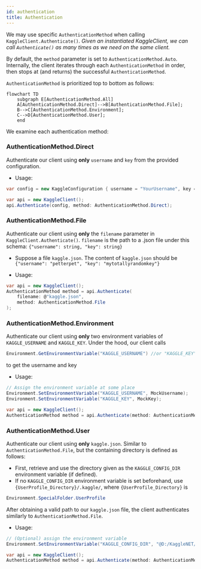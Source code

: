 ```yaml
---
id: authentication
title: Authentication
---
```


We may use specific `AuthenticationMethod` when calling `KaggleClient.Authenticate()`. *Given an instantiated KaggleClient, we can call `Authenticate()` as many times as we need on the same client.*

By default, the `method` parameter is set to `AuthenticationMethod.Auto`. Internally, the client iterates through each `AuthenticationMethod` in order, then stops at (and returns) the successful `AuthenticationMethod`.

`AuthenticationMethod` is prioritized top to bottom as follows:

```mermaid
flowchart TD
    subgraph E[AuthenticationMethod.All]
    A[AuthenticationMethod.Direct]-->B[AuthenticationMethod.File];
    B-->C[AuthenticationMethod.Environment];
    C-->D[AuthenticationMethod.User];
    end
```

We examine each authentication method:


### AuthenticationMethod.Direct

Authenticate our client using **only** `username` and `key` from the provided configuration.

* Usage:

```csharp
var config = new KaggleConfiguration { username = "YourUsername", key = "YourKey" };

var api = new KaggleClient();
api.Authenticate(config, method: AuthenticationMethod.Direct);
```

### AuthenticationMethod.File

Authenticate our client using **only** the `filename` parameter in `KaggleClient.Authenticate()`. `filename` is the path to a .json file under this schema: `{"username": string, "key": string}`

* Suppose a file `kaggle.json`. The content of `kaggle.json` should be `{"username": "petterpet", "key": "mytotallyrandomkey"}`

* Usage:

```csharp
var api = new KaggleClient();
AuthenticationMethod method = api.Authenticate(
    filename: @"kaggle.json",
    method: AuthenticationMethod.File
);
```
### AuthenticationMethod.Environment

Authenticate our client using **only** two environment variables of `KAGGLE_USERNAME` and `KAGGLE_KEY`. Under the hood, our client calls 
```csharp
Environment.GetEnvironmentVariable("KAGGLE_USERNAME") //or "KAGGLE_KEY"
```
to get the username and key

* Usage:

```csharp
// Assign the environment variable at some place
Environment.SetEnvironmentVariable("KAGGLE_USERNAME", MockUsername);
Environment.SetEnvironmentVariable("KAGGLE_KEY", MockKey);

var api = new KaggleClient();
AuthenticationMethod method = api.Authenticate(method: AuthenticationMethod.Environment);
```
### AuthenticationMethod.User

Authenticate our client using **only** `kaggle.json`. Similar to `AuthenticationMethod.File`, but the containing directory is defined as follows:
* First, retrieve and use the directory given as the `KAGGLE_CONFIG_DIR` environment variable (if defined).
* If no `KAGGLE_CONFIG_DIR` environment variable is set beforehand, use `{UserProfile_Directory}/.kaggle/`, where `{UserProfile_Directory}` is
```csharp
Environment.SpecialFolder.UserProfile
```

After obtaining a valid path to our `kaggle.json` file, the client authenticates similarly to `AuthenticationMethod.File`.

* Usage:

```csharp
// (Optional) assign the environment variable
Environment.SetEnvironmentVariable("KAGGLE_CONFIG_DIR", "@D:/KaggleNET/");

var api = new KaggleClient();
AuthenticationMethod method = api.Authenticate(method: AuthenticationMethod.User);
```